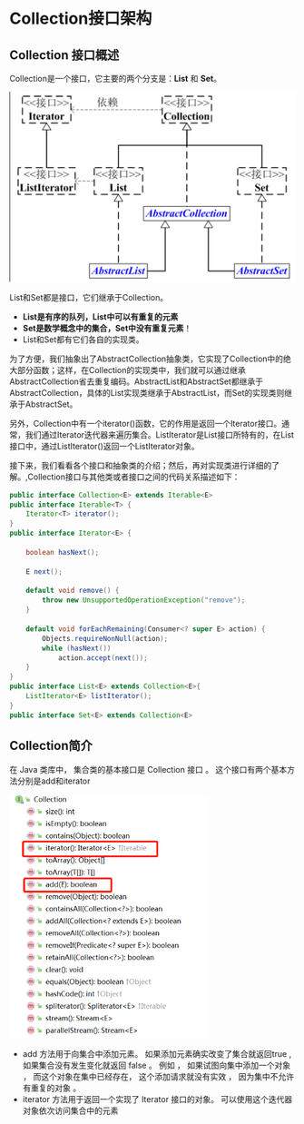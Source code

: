 # Collection接口架构

## Collection 接口概述

Collection是一个接口，它主要的两个分支是：**List** 和 **Set**。

<img src="images/image-20201215221554800.png" alt="image-20201215221554800" style="zoom:50%;" />

List和Set都是接口，它们继承于Collection。

- **List是有序的队列，List中可以有重复的元素**
- **Set是数学概念中的集合，Set中没有重复元素**！
- List和Set都有它们各自的实现类。

为了方便，我们抽象出了AbstractCollection抽象类，它实现了Collection中的绝大部分函数；这样，在Collection的实现类中，我们就可以通过继承AbstractCollection省去重复编码。AbstractList和AbstractSet都继承于AbstractCollection，具体的List实现类继承于AbstractList，而Set的实现类则继承于AbstractSet。

另外，Collection中有一个iterator()函数，它的作用是返回一个Iterator接口。通常，我们通过Iterator迭代器来遍历集合。ListIterator是List接口所特有的，在List接口中，通过ListIterator()返回一个ListIterator对象。

接下来，我们看看各个接口和抽象类的介绍；然后，再对实现类进行详细的了解。,Collection接口与其他类或者接口之间的代码关系描述如下：

```java
public interface Collection<E> extends Iterable<E> 
public interface Iterable<T> {
    Iterator<T> iterator();
}
public interface Iterator<E> {
    
    boolean hasNext();
    
    E next();
    
    default void remove() {
        throw new UnsupportedOperationException("remove");
    }
    
    default void forEachRemaining(Consumer<? super E> action) {
        Objects.requireNonNull(action);
        while (hasNext())
            action.accept(next());
    }
}
public interface List<E> extends Collection<E>{
    ListIterator<E> listIterator();
}
public interface Set<E> extends Collection<E>
```



## Collection简介

在 Java 类库中， 集合类的基本接口是 Collection 接口 。 这个接口有两个基本方法分别是add和iterator

<img src="images/image-20201215222155123.png" alt="image-20201215222155123" style="zoom:67%;" />

- add 方法用于向集合中添加元素。 如果添加元素确实改变了集合就返回true , 如果集合没有发生变化就返回 false
  。 例如 ， 如果试图向集中添加一个对象 ， 而这个对象在集中已经存在， 这个添加请求就没有实效 ， 因为集中不允许有重复的对象 。
- iterator 方法用于返回一个实现了 Iterator 接口的对象。 可以使用这个迭代器对象依次访问集合中的元素

